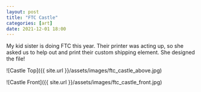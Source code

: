 ```yaml
---
layout: post
title: "FTC Castle"
categories: [art]
date: 2021-12-01 18:00
---
```


My kid sister is doing FTC this year. Their printer was acting up, so she asked us to help out and print their custom shipping element. She designed the file!

![Castle Top]({{ site.url }}/assets/images/ftc_castle_above.jpg)

![Castle Front]({{ site.url }}/assets/images/ftc_castle_front.jpg)